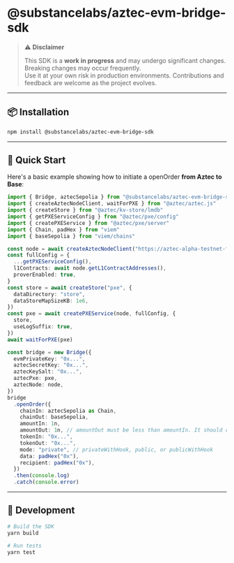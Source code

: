 # @substancelabs/aztec-evm-bridge-sdk

> ⚠️ **Disclaimer**
>
> This SDK is a **work in progress** and may undergo significant changes. Breaking changes may occur frequently.  
> Use it at your own risk in production environments. Contributions and feedback are welcome as the project evolves.

---

## 📦 Installation

```bash
npm install @substancelabs/aztec-evm-bridge-sdk
```

---

## 🚀 Quick Start

Here's a basic example showing how to initiate a openOrder **from Aztec to Base**:

```ts
import { Bridge, aztecSepolia } from "@substancelabs/aztec-evm-bridge-sdk"
import { createAztecNodeClient, waitForPXE } from "@aztec/aztec.js"
import { createStore } from "@aztec/kv-store/lmdb"
import { getPXEServiceConfig } from "@aztec/pxe/config"
import { createPXEService } from "@aztec/pxe/server"
import { Chain, padHex } from "viem"
import { baseSepolia } from "viem/chains"

const node = await createAztecNodeClient("https://aztec-alpha-testnet-fullnode.zkv.xyz")
const fullConfig = {
  ...getPXEServiceConfig(),
  l1Contracts: await node.getL1ContractAddresses(),
  proverEnabled: true,
}
const store = await createStore("pxe", {
  dataDirectory: "store",
  dataStoreMapSizeKB: 1e6,
})
const pxe = await createPXEService(node, fullConfig, {
  store,
  useLogSuffix: true,
})
await waitForPXE(pxe)

const bridge = new Bridge({
  evmPrivateKey: "0x...",
  aztecSecretKey: "0x...",
  aztecKeySalt: "0x...",
  aztecPxe: pxe,
  aztecNode: node,
})
bridge
  .openOrder({
    chainIn: aztecSepolia as Chain,
    chainOut: baseSepolia,
    amountIn: 1n,
    amountOut: 1n, // amountOut must be less than amountIn. It should count the slippage
    tokenIn: "0x...",
    tokenOut: "0x...", 
    mode: "private", // privateWithHook, public, or publicWithHook
    data: padHex("0x"),
    recipient: padHex("0x"),
  })
  .then(console.log)
  .catch(console.error)
```

---


## 🧪 Development

```bash
# Build the SDK
yarn build

# Run tests
yarn test
```